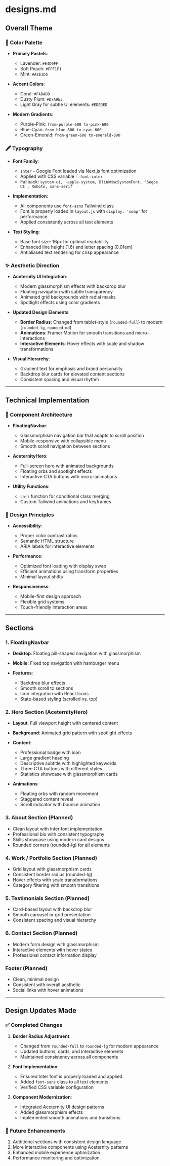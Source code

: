# designs.md

## Overall Theme

### 🎨 Color Palette

* **Primary Pastels**:

  * Lavender: `#E4D9FF`
  * Soft Peach: `#FFF1F1`
  * Mint: `#AEE1D5`
* **Accent Colors**:

  * Coral: `#FADADD`
  * Dusty Plum: `#D7A9E3`
  * Light Gray for subtle UI elements: `#EDEDED`
* **Modern Gradients**:

  * Purple-Pink: `from-purple-600 to-pink-600`
  * Blue-Cyan: `from-blue-600 to-cyan-600`
  * Green-Emerald: `from-green-600 to-emerald-600`

### 🖋️ Typography

* **Font Family**:

  * `Inter` - Google Font loaded via Next.js font optimization
  * Applied with CSS variable `--font-inter`
  * Fallback: `system-ui, -apple-system, BlinkMacSystemFont, 'Segoe UI', Roboto, sans-serif`
* **Implementation**:

  * All components use `font-sans` Tailwind class
  * Font is properly loaded in `layout.js` with `display: 'swap'` for performance
  * Applied consistently across all text elements
* **Text Styling**:

  * Base font size: 16px for optimal readability
  * Enhanced line height (1.6) and letter spacing (0.01em)
  * Antialiased text rendering for crisp appearance

### ✨ Aesthetic Direction

* **Aceternity UI Integration**:

  * Modern glassmorphism effects with backdrop blur
  * Floating navigation with subtle transparency
  * Animated grid backgrounds with radial masks
  * Spotlight effects using color gradients
* **Updated Design Elements**:

  * **Border Radius**: Changed from tablet-style (`rounded-full`) to modern (`rounded-lg`, `rounded-md`)
  * **Animations**: Framer Motion for smooth transitions and micro-interactions
  * **Interactive Elements**: Hover effects with scale and shadow transformations
* **Visual Hierarchy**:

  * Gradient text for emphasis and brand personality
  * Backdrop blur cards for elevated content sections
  * Consistent spacing and visual rhythm

---

## Technical Implementation

### 🔧 Component Architecture

* **FloatingNavbar**:

  * Glassmorphism navigation bar that adapts to scroll position
  * Mobile-responsive with collapsible menu
  * Smooth scroll navigation between sections
* **AceternityHero**:

  * Full-screen hero with animated backgrounds
  * Floating orbs and spotlight effects
  * Interactive CTA buttons with micro-animations
* **Utility Functions**:

  * `cn()` function for conditional class merging
  * Custom Tailwind animations and keyframes

### 🎯 Design Principles

* **Accessibility**:

  * Proper color contrast ratios
  * Semantic HTML structure
  * ARIA labels for interactive elements
* **Performance**:

  * Optimized font loading with display swap
  * Efficient animations using transform properties
  * Minimal layout shifts
* **Responsiveness**:

  * Mobile-first design approach
  * Flexible grid systems
  * Touch-friendly interaction areas

---

## Sections

### 1. FloatingNavbar

* **Desktop**: Floating pill-shaped navigation with glassmorphism
* **Mobile**: Fixed top navigation with hamburger menu
* **Features**:

  * Backdrop blur effects
  * Smooth scroll to sections
  * Icon integration with React Icons
  * State-based styling (scrolled vs. top)

### 2. Hero Section (AceternityHero)

* **Layout**: Full viewport height with centered content
* **Background**: Animated grid pattern with spotlight effects
* **Content**:

  * Professional badge with icon
  * Large gradient heading
  * Descriptive subtitle with highlighted keywords
  * Three CTA buttons with different styles
  * Statistics showcase with glassmorphism cards
* **Animations**:

  * Floating orbs with random movement
  * Staggered content reveal
  * Scroll indicator with bounce animation

### 3. About Section (Planned)

* Clean layout with Inter font implementation
* Professional bio with consistent typography
* Skills showcase using modern card designs
* Rounded corners (rounded-lg) for all elements

### 4. Work / Portfolio Section (Planned)

* Grid layout with glassmorphism cards
* Consistent border radius (rounded-lg)
* Hover effects with scale transformations
* Category filtering with smooth transitions

### 5. Testimonials Section (Planned)

* Card-based layout with backdrop blur
* Smooth carousel or grid presentation
* Consistent spacing and visual hierarchy

### 6. Contact Section (Planned)

* Modern form design with glassmorphism
* Interactive elements with hover states
* Professional contact information display

### Footer (Planned)

* Clean, minimal design
* Consistent with overall aesthetic
* Social links with hover animations

---

## Design Updates Made

### ✅ Completed Changes

1. **Border Radius Adjustment**:

   - Changed from `rounded-full` to `rounded-lg` for modern appearance
   - Updated buttons, cards, and interactive elements
   - Maintained consistency across all components

2. **Font Implementation**:

   - Ensured Inter font is properly loaded and applied
   - Added `font-sans` class to all text elements
   - Verified CSS variable configuration

3. **Component Modernization**:

   - Integrated Aceternity UI design patterns
   - Added glassmorphism effects
   - Implemented smooth animations and transitions

### 🔄 Future Enhancements

1. Additional sections with consistent design language
2. More interactive components using Aceternity patterns
3. Enhanced mobile experience optimization
4. Performance monitoring and optimization
